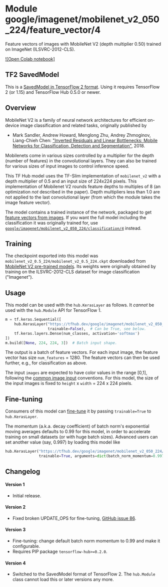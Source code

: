 # Module google/imagenet/mobilenet_v2_050_224/feature_vector/4
Feature vectors of images with MobileNet V2 (depth multiplier 0.50) trained on ImageNet (ILSVRC-2012-CLS).

<!-- dataset: ImageNet (ILSVRC-2012-CLS) -->
<!-- asset-path: legacy -->
<!-- fine-tunable: true -->
<!-- format: saved_model_2 -->
<!-- module-type: image-feature-vector -->
<!-- network-architecture: MobileNet V2 -->

[![Open Colab notebook]](https://colab.research.google.com/github/tensorflow/hub/blob/master/examples/colab/tf2_image_retraining.ipynb)

## TF2 SavedModel

This is a [SavedModel in TensorFlow 2
format](https://www.tensorflow.org/hub/tf2_saved_model).
Using it requires TensorFlow 2 (or 1.15) and TensorFlow Hub 0.5.0 or newer.

## Overview

MobileNet V2 is a family of neural network architectures for efficient
on-device image classification and related tasks, originally published by

  * Mark Sandler, Andrew Howard, Menglong Zhu, Andrey Zhmoginov,
    Liang-Chieh Chen: ["Inverted Residuals and Linear Bottlenecks:
    Mobile Networks for Classification, Detection and
    Segmentation"](https://arxiv.org/abs/1801.04381), 2018.

Mobilenets come in various sizes controlled by a multiplier for the
depth (number of features) in the convolutional layers. They can also be
trained for various sizes of input images to control inference speed.

This TF Hub model uses the TF-Slim implementation of
`mobilenet_v2`
with a depth multiplier of 0.5 and an input size of
224x224 pixels.
This implementation of Mobilenet V2 rounds feature depths to multiples of 8
(an optimization *not* described in the paper).
Depth multipliers less than 1.0 are not applied to the last convolutional layer
(from which the module takes the image feature vector).

The model contains a trained instance of the network, packaged to get
[feature vectors from images](https://www.tensorflow.org/hub/common_signatures/images#feature-vector).
If you want the full model including the classification it was originally
trained for, use
[`google/imagenet/mobilenet_v2_050_224/classification/4`](https://tfhub.dev/google/imagenet/mobilenet_v2_050_224/classification/4)
instead.


## Training

The checkpoint exported into this model was `mobilenet_v2_0.5_224/mobilenet_v2_0.5_224.ckpt` downloaded
from
[MobileNet V2 pre-trained models](https://github.com/tensorflow/models/blob/master/research/slim/nets/mobilenet/README.md).
Its weights were originally obtained by training on the ILSVRC-2012-CLS
dataset for image classification ("Imagenet").

## Usage

This model can be used with the `hub.KerasLayer` as follows.
It *cannot* be used with the `hub.Module` API for TensorFlow 1.

```python
m = tf.keras.Sequential([
    hub.KerasLayer("https://tfhub.dev/google/imagenet/mobilenet_v2_050_224/feature_vector/4",
                   trainable=False),  # Can be True, see below.
    tf.keras.layers.Dense(num_classes, activation='softmax')
])
m.build([None, 224, 224, 3])  # Batch input shape.
```

The output is a batch of feature vectors. For each input image,
the feature vector has size `num_features` = 1280. The feature
vectors can then be used further, e.g., for classification as above.

The input `images` are expected to have color values in the range [0,1],
following the
[common image input](https://www.tensorflow.org/hub/common_signatures/images#input)
conventions.
For this model, the size of the input images is fixed to
`height` x `width` = 224 x 224 pixels.


## Fine-tuning

Consumers of this model can
[fine-tune](https://www.tensorflow.org/hub/tf2_saved_model#fine-tuning) it
by passing `trainable=True` to `hub.KerasLayer`.

The momentum (a.k.a. decay coefficient) of batch norm's exponential moving
averages defaults to 0.99 for this model, in order to accelerate training
on small datasets (or with huge batch sizes).
Advanced users can set another value (say, 0.997) by loading this model like

```python
hub.KerasLayer("https://tfhub.dev/google/imagenet/mobilenet_v2_050_224/feature_vector/4",
               trainable=True, arguments=dict(batch_norm_momentum=0.997))
```


## Changelog

#### Version 1

  * Initial release.

#### Version 2

  * Fixed broken UPDATE_OPS for fine-tuning,
    [GitHub issue 86](https://github.com/tensorflow/hub/issues/86).

#### Version 3

  * Fine-tuning: change default batch norm momentum to 0.99 and
    make it configurable.
  * Requires PIP package `tensorflow-hub>=0.2.0`.

#### Version 4

  * Switched to the SavedModel format of TensorFlow 2.
    The `hub.Module` class cannot load this or later versions any more.
